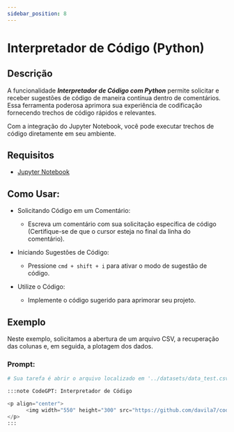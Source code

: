 ```yaml
---
sidebar_position: 8
---
```


# Interpretador de Código (Python)

## Descrição

A funcionalidade ***Interpretador de Código com Python*** permite solicitar e receber sugestões de código de maneira contínua dentro de comentários. Essa ferramenta poderosa aprimora sua experiência de codificação fornecendo trechos de código rápidos e relevantes.

Com a integração do Jupyter Notebook, você pode executar trechos de código diretamente em seu ambiente.

## Requisitos
- [Jupyter Notebook](https://marketplace.visualstudio.com/items?itemName=ms-toolsai.jupyter)

## Como Usar:
- Solicitando Código em um Comentário:
    - Escreva um comentário com sua solicitação específica de código (Certifique-se de que o cursor esteja no final da linha do comentário).

- Iniciando Sugestões de Código:
    - Pressione ```cmd + shift + i``` para ativar o modo de sugestão de código.

- Utilize o Código:
    - Implemente o código sugerido para aprimorar seu projeto.

## Exemplo
Neste exemplo, solicitamos a abertura de um arquivo CSV, a recuperação das colunas e, em seguida, a plotagem dos dados.

### Prompt:

```python noInline
# Sua tarefa é abrir o arquivo localizado em '../datasets/data_test.csv', ler os dados, identificar as colunas e, em seguida, criar um gráfico significativo para visualizá-lo

:::note CodeGPT: Interpretador de Código

<p align="center">
      <img width="550" height="300" src="https://github.com/davila7/code-gpt-docs/assets/6216945/314b2a0b-c89a-4458-ae58-1dc2c58a384d" />
</p>
:::
```
